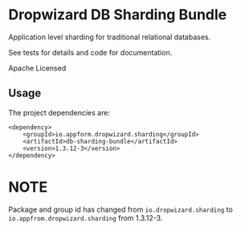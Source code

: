 # Dropwizard DB Sharding Bundle

Application level sharding for traditional relational databases.

See tests for details and code for documentation.

Apache Licensed

## Usage

The project dependencies are:
```
<dependency>
    <groupId>io.appform.dropwizard.sharding</groupId>
    <artifactId>db-sharding-bundle</artifactId>
    <version>1.3.12-3</version>
</dependency>
```
# NOTE
Package and group id has changed from `io.dropwizard.sharding` to `io.appfrom.dropwizard.sharding` from 1.3.12-3.
